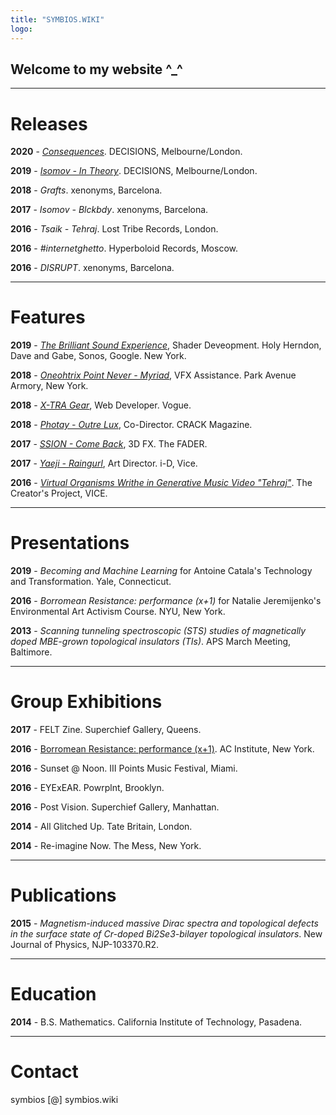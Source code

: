 ```yaml
---
title: "SYMBIOS.WIKI"
logo:
---
```


## Welcome to my website \^\_\^

***

# **Releases**
**2020** - [*Consequences*](https://ra.co/reviews/25237). DECISIONS, Melbourne/London.

**2019** - [*Isomov - In Theory*](https://ra.co/reviews/24161). DECISIONS, Melbourne/London.

**2018** - *Grafts*. xenonyms, Barcelona.

**2017** - *Isomov - Blckbdy*. xenonyms, Barcelona.

**2016** - *Tsaik - Tehraj*. Lost Tribe Records, London.

**2016** - *#internetghetto*. Hyperboloid Records, Moscow.

**2016** - *DISRUPT*. xenonyms, Barcelona.
***

# **Features**
**2019** - [*The Brilliant Sound Experience*](https://design-milk.com/the-brilliant-sound-experience-pop-up-by-sonos-google/), Shader Deveopment. Holy Herndon, Dave and Gabe, Sonos, Google. New York.

**2018** - [*Oneohtrix Point Never - Myriad*](http://www.armoryonpark.org/programs_events/detail/myriad), VFX Assistance. Park Avenue Armory, New York.

**2018** - [*X-TRA Gear*](https://www.vogue.com/article/x-tra-rave-gear-fanny-pack-bag-t-shirt-club-clothing-lydo-le-mix), Web Developer. Vogue.

**2018** - [*Photay - Outre Lux*](https://crackmagazine.net/2018/02/enter-hyperreal-wonderland-video-photays-outre-lux/), Co-Director. CRACK Magazine.

**2017** - [*SSION - Come Back*](http://www.thefader.com/2017/11/20/ssion-comeback-interview), 3D FX. The FADER.

**2017** - [*Yaeji - Raingurl*](https://i-d.vice.com/en_uk/article/gyj9qj/the-video-for-yaejis-raingurl-is-a-study-on-introspection-in-the-club-watch-it-here), Art Director. i-D, Vice.

**2016** - [*Virtual Organisms Writhe in Generative Music Video "Tehraj"*](http://thecreatorsproject.vice.com/en_us/blog/generative-music-video-organisms). The Creator's Project, VICE.
***

# **Presentations**
**2019** - *Becoming and Machine Learning* for Antoine Catala's 
Technology and Transformation. Yale, Connecticut.

**2016** - *Borromean Resistance: performance (x+1)* for Natalie Jeremijenko's Environmental Art Activism Course. NYU, New York.

**2013** - *Scanning tunneling spectroscopic (STS) studies of magnetically doped MBE-grown topological insulators (TIs)*. APS March Meeting, Baltimore.
***

# **Group Exhibitions**
**2017** - FELT Zine. Superchief Gallery, Queens.

**2016** - [Borromean Resistance: performance (x+1)](https://rhizome.org/community/45637/). AC Institute, New York.

**2016** - Sunset @ Noon. III Points Music Festival, Miami.

**2016** - EYExEAR. Powrplnt, Brooklyn.

**2016** - Post Vision. Superchief Gallery, Manhattan.

**2014** - All Glitched Up. Tate Britain, London.

**2014** - Re-imagine Now. The Mess, New York.
***

# **Publications**
**2015** - *Magnetism-induced massive Dirac spectra and topological defects in the surface state of Cr-doped Bi2Se3-bilayer topological insulators*. New Journal of Physics, NJP-103370.R2.
***

# **Education**
**2014** - B.S. Mathematics. California Institute of Technology, Pasadena.
***

# **Contact**
symbios [@] symbios.wiki